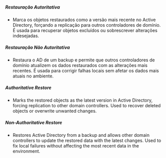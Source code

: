 ##### Restauração Autoritativa
* Marca os objetos restaurados como a versão mais recente no Active Directory, forçando a replicação para outros controladores de domínio. É usada para recuperar objetos excluídos ou sobrescrever alterações indesejadas.

##### Restauração Não Autoritativa
* Restaura o AD de um backup e permite que outros controladores de domínio atualizem os dados restaurados com as alterações mais recentes. É usada para corrigir falhas locais sem afetar os dados mais atuais no ambiente.


##### Authoritative Restore
* Marks the restored objects as the latest version in Active Directory, forcing replication to other domain controllers. Used to recover deleted objects or overwrite unwanted changes.

##### Non-Authoritative Restore
* Restores Active Directory from a backup and allows other domain controllers to update the restored data with the latest changes. Used to fix local failures without affecting the most recent data in the environment.








